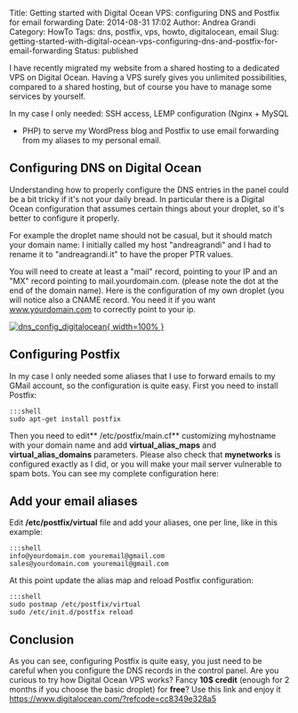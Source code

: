 Title: Getting started with Digital Ocean VPS: configuring DNS and Postfix for email forwarding
Date: 2014-08-31 17:02
Author: Andrea Grandi
Category: HowTo
Tags: dns, postfix, vps, howto, digitalocean, email
Slug: getting-started-with-digital-ocean-vps-configuring-dns-and-postfix-for-email-forwarding
Status: published

I have recently migrated my website from a shared hosting to a dedicated
VPS on Digital Ocean. Having a VPS surely gives you unlimited
possibilities, compared to a shared hosting, but of course you have to
manage some services by yourself.

In my case I only needed: SSH access, LEMP configuration (Nginx + MySQL
+ PHP) to serve my WordPress blog and Postfix to use email forwarding
from my aliases to my personal email.

## Configuring DNS on Digital Ocean

Understanding how to properly configure the DNS entries in the panel
could be a bit tricky if it's not your daily bread. In particular there
is a Digital Ocean configuration that assumes certain things about your
droplet, so it's better to configure it properly.

For example the droplet name should not be casual, but it should match
your domain name: I initially called my host "andreagrandi" and I had to
rename it to "andreagrandi.it" to have the proper PTR values.

You will need to create at least a "mail" record, pointing to your IP
and an "MX" record pointing to mail.yourdomain.com. (please note the dot
at the end of the domain name). Here is the configuration of my own
droplet (you will notice also a CNAME record. You need it if you want
www.yourdomain.com to correctly point to your ip.

[![dns\_config\_digitalocean]({static}/images/2014/08/dns_config_digitalocean.jpg){ width=100% }]({static}/images/2014/08/dns_config_digitalocean.jpg)

## Configuring Postfix

In my case I only needed some aliases that I use to forward emails to my
GMail account, so the configuration is quite easy. First you need to
install Postfix:

    :::shell
    sudo apt-get install postfix

Then you need to edit** /etc/postfix/main.cf** customizing myhostname
with your domain name and add **virtual\_alias\_maps** and
**virtual\_alias\_domains** parameters. Please also check that
**mynetworks** is configured exactly as I did, or you will make your
mail server vulnerable to spam bots. You can see my complete
configuration here:

<p>
<script src="https://gist.github.com/andreagrandi/fe6246dac228250ee2c0.js"></script>
</p>

## Add your email aliases

Edit **/etc/postfix/virtual** file and add your aliases, one per line,
like in this example:

    :::shell
    info@yourdomain.com youremail@gmail.com
    sales@yourdomain.com youremail@gmail.com

At this point update the alias map and reload Postfix configuration:

    :::shell
    sudo postmap /etc/postfix/virtual
    sudo /etc/init.d/postfix reload

## Conclusion

As you can see, configuring Postfix is quite easy, you just need to be
careful when you configure the DNS records in the control panel. Are you
curious to try how Digital Ocean VPS works? Fancy **10\$ credit**
(enough for 2 months if you choose the basic droplet) for **free**? Use
this link and enjoy it
<https://www.digitalocean.com/?refcode=cc8349e328a5>
